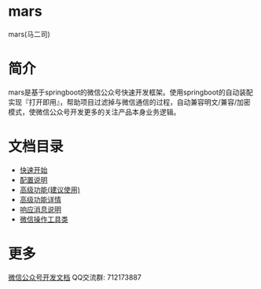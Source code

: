 # mars
mars(马二司)
# 简介
mars是基于springboot的微信公众号快速开发框架。使用springboot的自动装配实现『打开即用』，帮助项目过滤掉与微信通信的过程，自动兼容明文/兼容/加密模式，使微信公众号开发更多的关注产品本身业务逻辑。
# 文档目录
+ [快速开始](README/QuickStart.md)
+ [配置说明](README/config.md)
+ [高级功能(建议使用)](README/integration-starter.md)
+ [高级功能详情](README/integration-detail.md)
+ [响应消息说明](README/MarsResponseFactory.md)
+ [微信操作工具类](README/MarsWxUtils.md)

# 更多
[微信公众号开发文档](https://developers.weixin.qq.com/doc/offiaccount/Getting_Started/Overview.html)
QQ交流群: 712173887